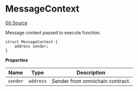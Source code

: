 # MessageContext
[Git Source](https://github.com/zeta-chain/protocol-contracts/blob/2ec55b0a1ac0f37560641afe12becc523babb9ca/contracts/evm/interfaces/IGatewayEVM.sol)

Message context passed to execute function.


```solidity
struct MessageContext {
    address sender;
}
```

**Properties**

|Name|Type|Description|
|----|----|-----------|
|`sender`|`address`|Sender from omnichain contract.|

